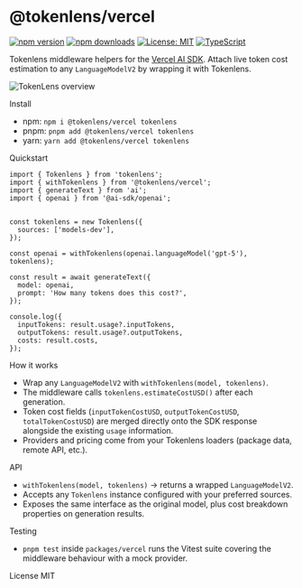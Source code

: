 @tokenlens/vercel
=================

[![npm version](https://img.shields.io/npm/v/%40tokenlens%2Fvercel.svg)](https://www.npmjs.com/package/@tokenlens/vercel)
[![npm downloads](https://img.shields.io/npm/dm/%40tokenlens%2Fvercel.svg)](https://www.npmjs.com/package/@tokenlens/vercel)
[![License: MIT](https://img.shields.io/badge/License-MIT-yellow.svg)](../../LICENSE)
[![TypeScript](https://img.shields.io/badge/TypeScript-5.x-blue.svg)](https://www.typescriptlang.org/)

Tokenlens middleware helpers for the [Vercel AI SDK](https://sdk.vercel.ai). Attach live token cost estimation to any `LanguageModelV2` by wrapping it with Tokenlens.

![TokenLens overview](https://raw.githubusercontent.com/xn1cklas/tokenlens/HEAD/assets/tokenlens.png)


Install
- npm: `npm i @tokenlens/vercel tokenlens`
- pnpm: `pnpm add @tokenlens/vercel tokenlens`
- yarn: `yarn add @tokenlens/vercel tokenlens`


Quickstart
```
import { Tokenlens } from 'tokenlens';
import { withTokenlens } from '@tokenlens/vercel';
import { generateText } from 'ai';
import { openai } from '@ai-sdk/openai';


const tokenlens = new Tokenlens({
  sources: ['models-dev'],
});

const openai = withTokenlens(openai.languageModel('gpt-5'), tokenlens);

const result = await generateText({
  model: openai,
  prompt: 'How many tokens does this cost?',
});

console.log({
  inputTokens: result.usage?.inputTokens,
  outputTokens: result.usage?.outputTokens,
  costs: result.costs,
});
```


How it works
- Wrap any `LanguageModelV2` with `withTokenlens(model, tokenlens)`.
- The middleware calls `tokenlens.estimateCostUSD()` after each generation.
- Token cost fields (`inputTokenCostUSD`, `outputTokenCostUSD`, `totalTokenCostUSD`) are merged directly onto the SDK response alongside the existing `usage` information.
- Providers and pricing come from your Tokenlens loaders (package data, remote API, etc.).


API
- `withTokenlens(model, tokenlens)` → returns a wrapped `LanguageModelV2`.
- Accepts any `Tokenlens` instance configured with your preferred sources.
- Exposes the same interface as the original model, plus cost breakdown properties on generation results.


Testing
- `pnpm test` inside `packages/vercel` runs the Vitest suite covering the middleware behaviour with a mock provider.


License
MIT

